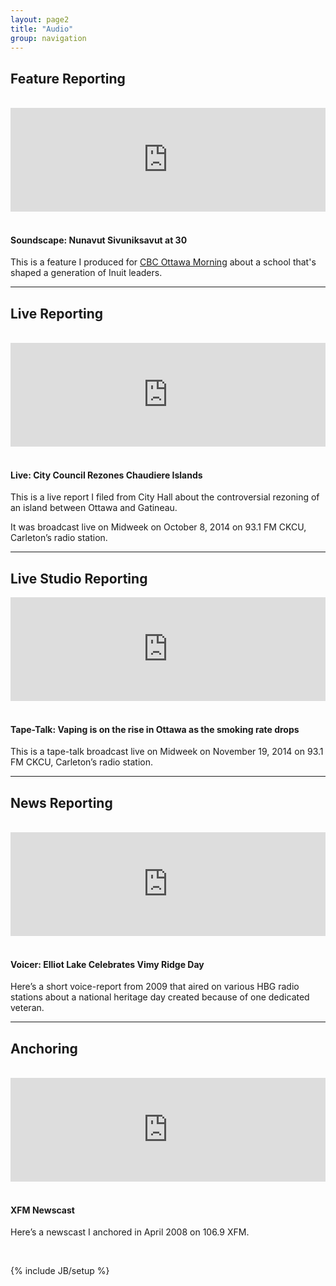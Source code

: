 ```yaml
---
layout: page2
title: "Audio"
group: navigation
---
```

<body>
<h2>Feature Reporting</h2>
<br>
<div class="container-fluid">
<div class="row">
<div class="col-xs-12 col-sm-6 col-md-6">
<div class="media">
<iframe class="embed-responsive-item" width="100%" height="166" scrolling="no" frameborder="no" src="https://w.soundcloud.com/player/?url=https%3A//api.soundcloud.com/tracks/204957482&amp;color=ff5500&amp;auto_play=false&amp;hide_related=false&amp;show_comments=true&amp;show_user=true&amp;show_reposts=false"></iframe>
</div></div>
<div class="hidden-lg hidden-md hidden-sm">&nbsp;</div>
<div class="col-xs-12 col-sm-6 col-md-6">
<h4 class="media-heading">Soundscape: Nunavut Sivuniksavut at 30</h4>
<p>This is a feature I produced for <a href="http://www.cbc.ca/ottawamorning/">CBC Ottawa Morning</a> about a school that's shaped a generation of Inuit leaders.</p>
</div></div></div>
<!--<hr>
<br>
<h4 class="media-heading">Feature: Accessibility Postits</h4>
<p>This is a radio feature on accessibility at University of Ottawa I did for Midweek on 93.1 FM CKCU, Carleton's radio station.</p>
<iframe width="100%" height="166" scrolling="no" frameborder="no" src="https://w.soundcloud.com/player/?url=https%3A//api.soundcloud.com/tracks/171510421&amp;color=ff5500&amp;auto_play=false&amp;hide_related=false&amp;show_comments=true&amp;show_user=true&amp;show_reposts=false&amp;show_artwork=false"></iframe>
<hr>
<p>This is a live tape-talk from November 2014 that aired on CKCU FM in Ottawa.</p>
<div class="ab-player" data-boourl="http://audioboom.com/boos/3160860-vaping-tape-talk/embed/v3?eid=AQAAACXxS1UcOzAA" data-boowidth="100%" data-maxheight="150" data-iframestyle="background-color:transparent; display:block; min-width:300px; max-width:700px;" style="background-color:transparent;"><a href="https://audioboom.com/boos/3160860-vaping-tape-talk">listen to &#x2018;Vaping Tape-Talk&#x2019; on audioBoom</a></div>
<script type="text/javascript">(function() { var po = document.createElement("script"); po.type = "text/javascript"; po.async = true; po.src = "https://d15mj6e6qmt1na.cloudfront.net/cdn/embed.js"; var s = document.getElementsByTagName("script")[0]; s.parentNode.insertBefore(po, s); })();</script>
-->
<hr>
<h2>Live Reporting</h2>
<br>
<div class="container-fluid">
<div class="row">
<div class="col-xs-12 col-sm-6 col-md-6">
<div class="media">
<iframe class="embed-responsive-item" width="100%" height="166" scrolling="no" frameborder="no" src="https://w.soundcloud.com/player/?url=https%3A//api.soundcloud.com/tracks/171507549&amp;color=ff5500&amp;auto_play=false&amp;hide_related=false&amp;show_comments=true&amp;show_user=true&amp;show_reposts=false&amp;show_artwork=false"></iframe>
</div></div>
<div class="hidden-lg hidden-md hidden-sm">&nbsp;</div>
<div class="col-xs-12 col-sm-6 col-md-6">
<h4 class="media-heading">Live: City Council Rezones Chaudiere Islands</h4>
<p>This is a live report I filed from City Hall about the controversial rezoning of an island between Ottawa and Gatineau. </p><p>It was broadcast live on Midweek on October 8, 2014 on 93.1 FM CKCU, Carleton’s radio station.</p>
</div></div></div>
<hr>
<h2>Live Studio Reporting</h2>
<div class="container-fluid">
<div class="row">
<div class="col-xs-12 col-sm-6 col-md-6">
<div class="media">
<iframe class="embed-responsive-item" width="100%" height="166" scrolling="no" frameborder="no" src="https://w.soundcloud.com/player/?url=https%3A//api.soundcloud.com/tracks/228829104&amp;color=ff5500&amp;auto_play=false&amp;hide_related=false&amp;show_comments=true&amp;show_user=true&amp;show_reposts=false&amp;show_artwork=false"></iframe>
</div></div>
<div class="hidden-lg hidden-md hidden-sm">&nbsp;</div>
<div class="col-xs-12 col-sm-6 col-md-6">
<h4 class="media-heading">Tape-Talk: Vaping is on the rise in Ottawa as the smoking rate drops</h4>
<p>This is a tape-talk broadcast live on Midweek on November 19, 2014 on 93.1 FM CKCU, Carleton’s radio station.</p>
</div></div></div>
<hr>
<h2>News Reporting</h2>
<br>
<div class="container-fluid">
<div class="row">
<div class="col-xs-12 col-sm-6 col-md-6">
<div class="media">

<iframe class="embed-responsive-item" width="100%" height="166" scrolling="no" frameborder="no" src="https://w.soundcloud.com/player/?url=https%3A//api.soundcloud.com/tracks/157736881&amp;color=ff5500&amp;auto_play=false&amp;hide_related=false&amp;show_comments=true&amp;show_user=true&amp;show_reposts=false&amp;show_artwork=false"></iframe>
</div></div>
<div class="hidden-lg hidden-md hidden-sm">&nbsp;</div>
<div class="col-xs-12 col-sm-6 col-md-6">
<h4 class="media-heading">Voicer: Elliot Lake Celebrates Vimy Ridge Day</h4>
<p>Here’s a short voice-report from 2009 that aired on various HBG radio stations about a national heritage day created because of one dedicated veteran.</p>
</div></div></div>

<!--<hr>
<h4 class="media-heading">Voicer: Community Graffiti Removal</h4>
<p>This story aired in 2008 for Fanshawe College’s student-run radio station 106.9 XFM.</p>
<iframe width="100%" height="166" scrolling="no" frameborder="no" src="https://w.soundcloud.com/player/?url=https%3A//api.soundcloud.com/tracks/118921832&amp;color=ff5500&amp;auto_play=false&amp;hide_related=false&amp;show_comments=true&amp;show_user=true&amp;show_reposts=false&amp;show_artwork=false"></iframe>
-->
<hr>

<h2>Anchoring</h2>
<br>
<div class="container-fluid">
<div class="row">
<div class="col-xs-12 col-sm-6 col-md-6">
<div class="media">
<iframe class="embed-responsive-item" width="100%" height="166" scrolling="no" frameborder="no" src="https://w.soundcloud.com/player/?url=https%3A//api.soundcloud.com/tracks/35918514&amp;color=ff5500&amp;auto_play=false&amp;hide_related=false&amp;show_comments=true&amp;show_user=true&amp;show_reposts=false&amp;show_artwork=false"></iframe>
</div></div>
<div class="hidden-lg hidden-md hidden-sm">&nbsp;</div>
<div class="col-xs-12 col-sm-6 col-md-6">
<h4 class="media-heading">XFM Newscast</h4>
<p>Here’s a newscast I anchored in April 2008 on 106.9 XFM.</p>
</div></div></div>

<br>


{% include JB/setup %}
